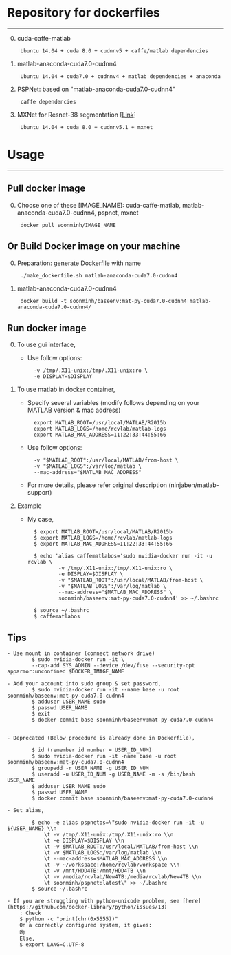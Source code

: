 # Repository for dockerfiles
---

0. cuda-caffe-matlab

		Ubuntu 14.04 + cuda 8.0 + cudnnv5 + caffe/matlab dependencies

0. matlab-anaconda-cuda7.0-cudnn4

		Ubuntu 14.04 + cuda7.0 + cudnnv4 + matlab dependencies + anaconda

0. PSPNet: based on "matlab-anaconda-cuda7.0-cudnn4"

		caffe dependencies

0. MXNet for Resnet-38 segmentation [[Link](https://github.com/itijyou/ademxapp)]

		Ubuntu 14.04 + cuda 8.0 + cudnnv5.1 + mxnet


# Usage
---

## Pull docker image
0. Choose one of these [IMAGE_NAME]: cuda-caffe-matlab, matlab-anaconda-cuda7.0-cudnn4, pspnet, mxnet

		docker pull soonminh/IMAGE_NAME


## Or Build Docker image on your machine

0. Preparation: generate Dockerfile with name

		./make_dockerfile.sh matlab-anaconda-cuda7.0-cudnn4

0. matlab-anaconda-cuda7.0-cudnn4

		docker build -t soonminh/baseenv:mat-py-cuda7.0-cudnn4 matlab-anaconda-cuda7.0-cudnn4/


## Run docker image

0. To use gui interface,
	- Use follow options:

			-v /tmp/.X11-unix:/tmp/.X11-unix:ro \
			-e DISPLAY=$DISPLAY


0. To use matlab in docker container,
	- Specify several variables (modify follows depending on your MATLAB version & mac address)

			export MATLAB_ROOT=/usr/local/MATLAB/R2015b
			export MATLAB_LOGS=/home/rcvlab/matlab-logs
			export MATLAB_MAC_ADDRESS=11:22:33:44:55:66

	- Use follow options:

			-v "$MATLAB_ROOT":/usr/local/MATLAB/from-host \
			-v "$MATLAB_LOGS":/var/log/matlab \
			--mac-address="$MATLAB_MAC_ADDRESS"

	- For more details, please refer original description (ninjaben/matlab-support)

0. Example

	- My case,

			$ export MATLAB_ROOT=/usr/local/MATLAB/R2015b
			$ export MATLAB_LOGS=/home/rcvlab/matlab-logs
			$ export MATLAB_MAC_ADDRESS=11:22:33:44:55:66

			$ echo 'alias caffematlabos='sudo nvidia-docker run -it -u rcvlab \
					-v /tmp/.X11-unix:/tmp/.X11-unix:ro \
					-e DISPLAY=$DISPLAY \
					-v "$MATLAB_ROOT":/usr/local/MATLAB/from-host \
					-v "$MATLAB_LOGS":/var/log/matlab \
					--mac-address="$MATLAB_MAC_ADDRESS" \
					soonminh/baseenv:mat-py-cuda7.0-cudnn4' >> ~/.bashrc

			$ source ~/.bashrc
			$ caffematlabos

## Tips
	- Use mount in container (connect network drive)
			$ sudo nvidia-docker run -it \
			--cap-add SYS_ADMIN --device /dev/fuse --security-opt apparmor:unconfined $DOCKER_IMAGE_NAME

	- Add your account into sudo group & set password,	
			$ sudo nvidia-docker run -it --name base -u root soonminh/baseenv:mat-py-cuda7.0-cudnn4
			$ adduser USER_NAME sudo
			$ passwd USER_NAME
			$ exit
			$ docker commit base soonminh/baseenv:mat-py-cuda7.0-cudnn4


	- Deprecated (Below procedure is already done in Dockerfile),
			
			$ id (remember id number = USER_ID_NUM)
			$ sudo nvidia-docker run -it -name base -u root soonminh/baseenv:mat-py-cuda7.0-cudnn4
			$ groupadd -r USER_NAME -g USER_ID_NUM
			$ useradd -u USER_ID_NUM -g USER_NAME -m -s /bin/bash USER_NAME
			$ adduser USER_NAME sudo
			$ passwd USER_NAME
			$ docker commit base soonminh/baseenv:mat-py-cuda7.0-cudnn4

	- Set alias,

			$ echo -e alias pspnetos=\"sudo nvidia-docker run -it -u ${USER_NAME} \\n
				\t -v /tmp/.X11-unix:/tmp/.X11-unix:ro \\n
				\t -e DISPLAY=$DISPLAY \\n
				\t -v $MATLAB_ROOT:/usr/local/MATLAB/from-host \\n
				\t -v $MATLAB_LOGS:/var/log/matlab \\n
				\t --mac-address=$MATLAB_MAC_ADDRESS \\n
				\t -v ~/workspace:/home/rcvlab/workspace \\n
	            \t -v /mnt/HDD4TB:/mnt/HDD4TB \\n
	            \t -v /media/rcvlab/New4TB:/media/rcvlab/New4TB \\n
				\t soonminh/pspnet:latest\" >> ~/.bashrc
			$ source ~/.bashrc

	- If you are struggling with python-unicode problem, see [here](https://github.com/docker-library/python/issues/13)
		: Check
		$ python -c "print(chr(0x5555))"
		On a correctly configured system, it gives:
		啕
		Else,
		$ export LANG=C.UTF-8
		
